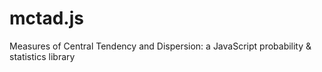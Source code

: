mctad.js
========

Measures of Central Tendency and Dispersion: a JavaScript probability &amp; statistics library
